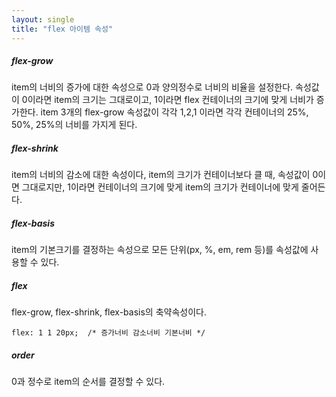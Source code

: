 ```yaml
---
layout: single
title: "flex 아이템 속성"
---
```


##### flex-grow
item의 너비의 증가에 대한 속성으로 0과 양의정수로 너비의 비율을 설정한다.
속성값이 0이라면 item의 크기는 그대로이고, 1이라면 flex 컨테이너의 크기에 맞게 너비가 증가한다.
item 3개의 flex-grow 속성값이 각각 1,2,1 이라면 각각 컨테이너의 25%, 50%, 25%의 너비를 가지게 된다.

##### flex-shrink
item의 너비의 감소에 대한 속성이다, item의 크기가 컨테이너보다 클 때,
속성값이 0이면 그대로지만, 1이라면 컨테이너의 크기에 맞게 item의 크기가 컨테이너에 맞게 줄어든다.

##### flex-basis
item의 기본크기를 결정하는 속성으로 모든 단위(px, %, em, rem 등)를 속성값에 사용할 수 있다.

##### flex

flex-grow, flex-shrink, flex-basis의 축약속성이다.

    flex: 1 1 20px;  /* 증가너비 감소너비 기본너비 */
	
##### order

0과 정수로 item의 순서를 결정할 수 있다.
